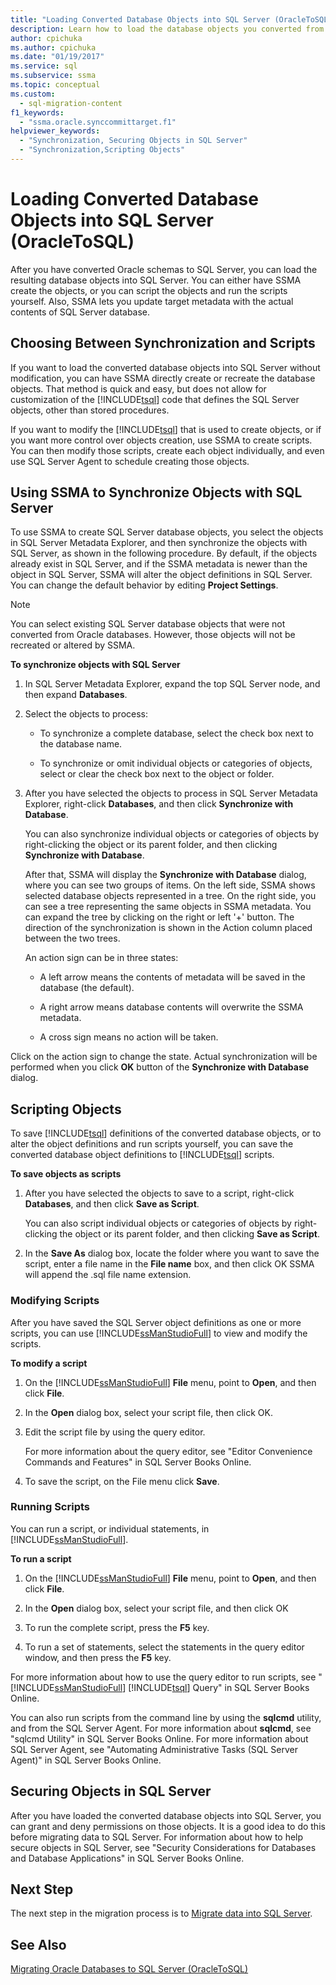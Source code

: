```yaml
---
title: "Loading Converted Database Objects into SQL Server (OracleToSQL)"
description: Learn how to load the database objects you converted from Oracle into the SQL Server instance using SSMA for Oracle.
author: cpichuka
ms.author: cpichuka
ms.date: "01/19/2017"
ms.service: sql
ms.subservice: ssma
ms.topic: conceptual
ms.custom:
  - sql-migration-content
f1_keywords:
  - "ssma.oracle.synccommittarget.f1"
helpviewer_keywords:
  - "Synchronization, Securing Objects in SQL Server"
  - "Synchronization,Scripting Objects"
---
```

# Loading Converted Database Objects into SQL Server (OracleToSQL)
After you have converted Oracle schemas to SQL Server, you can load the resulting database objects into SQL Server. You can either have SSMA create the objects, or you can script the objects and run the scripts yourself. Also, SSMA lets you update target metadata with the actual contents of SQL Server database.  
  
## Choosing Between Synchronization and Scripts  
If you want to load the converted database objects into SQL Server without modification, you can have SSMA directly create or recreate the database objects. That method is quick and easy, but does not allow for customization of the [!INCLUDE[tsql](../../includes/tsql-md.md)] code that defines the SQL Server objects, other than stored procedures.  
  
If you want to modify the [!INCLUDE[tsql](../../includes/tsql-md.md)] that is used to create objects, or if you want more control over objects creation, use SSMA to create scripts. You can then modify those scripts, create each object individually, and even use SQL Server Agent to schedule creating those objects.  
  
## Using SSMA to Synchronize Objects with SQL Server  
To use SSMA to create SQL Server database objects, you select the objects in SQL Server Metadata Explorer, and then synchronize the objects with SQL Server, as shown in the following procedure. By default, if the objects already exist in SQL Server, and if the SSMA metadata is newer than the object in SQL Server, SSMA will alter the object definitions in SQL Server. You can change the default behavior by editing **Project Settings**.  
  
> [!NOTE]  
> You can select existing SQL Server database objects that were not converted from Oracle databases. However, those objects will not be recreated or altered by SSMA.  
  
**To synchronize objects with SQL Server**  
  
1.  In SQL Server Metadata Explorer, expand the top SQL Server node, and then expand **Databases**.  
  
2.  Select the objects to process:  
  
    -   To synchronize a complete database, select the check box next to the database name.  
  
    -   To synchronize or omit individual objects or categories of objects, select or clear the check box next to the object or folder.  
  
3.  After you have selected the objects to process in SQL Server Metadata Explorer, right-click **Databases**, and then click **Synchronize with Database**.  
  
    You can also synchronize individual objects or categories of objects by right-clicking the object or its parent folder, and then clicking  **Synchronize with Database**.  
  
    After that, SSMA will display the **Synchronize with Database** dialog, where you can see two groups of items. On the left side, SSMA shows selected database objects represented in a tree. On the right side, you can see a tree representing the same objects in SSMA metadata. You can expand the tree by clicking on the right or left '+' button. The direction of the synchronization is shown in the Action column placed between the two trees.  
  
    An action sign can be in three states:  
  
    -   A left arrow means the contents of metadata will be saved in the database (the default).  
  
    -   A right arrow means database contents will overwrite the SSMA metadata.  
  
    -   A cross sign means no action will be taken.  
  
Click on the action sign to change the state. Actual synchronization will be performed when you click **OK** button of the **Synchronize with Database** dialog.  
  
## Scripting Objects  
To save [!INCLUDE[tsql](../../includes/tsql-md.md)] definitions of the converted database objects, or to alter the object definitions and run scripts yourself, you can save the converted database object definitions to [!INCLUDE[tsql](../../includes/tsql-md.md)] scripts.  
  
**To save objects as scripts**  
  
1.  After you have selected the objects to save to a script, right-click **Databases**, and then click **Save as Script**.  
  
    You can also script individual objects or categories of objects by right-clicking the object or its parent folder, and then clicking **Save as Script**.  
  
2.  In the **Save As** dialog box, locate the folder where you want to save the script, enter a file name in the **File name** box, and then click OK SSMA will append the .sql file name extension.  
  
### Modifying Scripts  
After you have saved the SQL Server object definitions as one or more scripts, you can use [!INCLUDE[ssManStudioFull](../../includes/ssmanstudiofull-md.md)] to view and modify the scripts.  
  
**To modify a script**  
  
1.  On the [!INCLUDE[ssManStudioFull](../../includes/ssmanstudiofull-md.md)] **File** menu, point to **Open**, and then click **File**.  
  
2.  In the **Open** dialog box, select your script file, then click OK.
  
3.  Edit the script file by using the query editor.  
  
    For more information about the query editor, see "Editor Convenience Commands and Features" in SQL Server Books Online.  
  
4.  To save the script, on the File menu click **Save**.  
  
### Running Scripts  
You can run a script, or individual statements, in [!INCLUDE[ssManStudioFull](../../includes/ssmanstudiofull-md.md)].  
  
**To run a script**  
  
1.  On the [!INCLUDE[ssManStudioFull](../../includes/ssmanstudiofull-md.md)] **File** menu, point to **Open**, and then click **File**.  
  
2.  In the **Open** dialog box, select your script file, and then click OK  
  
3.  To run the complete script, press the **F5** key.  
  
4.  To run a set of statements, select the statements in the query editor window, and then press the **F5** key.  
  
For more information about how to use the query editor to run scripts, see " [!INCLUDE[ssManStudioFull](../../includes/ssmanstudiofull-md.md)] [!INCLUDE[tsql](../../includes/tsql-md.md)] Query" in SQL Server Books Online.  
  
You can also run scripts from the command line by using the **sqlcmd** utility, and from the SQL Server Agent. For more information about **sqlcmd**, see "sqlcmd Utility" in SQL Server Books Online. For more information about SQL Server Agent, see "Automating Administrative Tasks (SQL Server Agent)" in SQL Server Books Online.  
  
## Securing Objects in SQL Server  
After you have loaded the converted database objects into SQL Server, you can grant and deny permissions on those objects. It is a good idea to do this before migrating data to SQL Server. For information about how to help secure objects in SQL Server, see "Security Considerations for Databases and Database Applications" in SQL Server Books Online.  
  
## Next Step  
The next step in the migration process is to [Migrate data into SQL Server](migrating-oracle-data-into-sql-server-oracletosql.md).  
  
## See Also  
[Migrating Oracle Databases to SQL Server &#40;OracleToSQL&#41;](../../ssma/oracle/migrating-oracle-databases-to-sql-server-oracletosql.md)  
  
